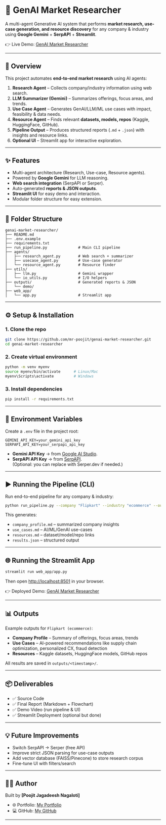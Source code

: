# 🧠 GenAI Market Researcher

A multi-agent Generative AI system that performs **market research, use-case generation, and resource discovery** for any company & industry using **Google Gemini** + **SerpAPI** + **Streamlit**.

👉 Live Demo: [GenAI Market Researcher](https://genai-market-researcher.streamlit.app/)

---

## 🚀 Overview

This project automates **end-to-end market research** using AI agents:

1. **Research Agent** – Collects company/industry information using web search.
2. **LLM Summarizer (Gemini)** – Summarizes offerings, focus areas, and trends.
3. **Use Case Agent** – Generates GenAI/LLM/ML use cases with impact, feasibility & data needs.
4. **Resource Agent** – Finds relevant **datasets, models, repos** (Kaggle, HuggingFace, GitHub).
5. **Pipeline Output** – Produces structured reports (`.md` + `.json`) with insights and resource links.
6. **Optional UI** – Streamlit app for interactive exploration.

---

## ✨ Features

- Multi-agent architecture (Research, Use-case, Resource agents).
- Powered by **Google Gemini** for LLM reasoning.
- **Web search integration** (SerpAPI or Serper).
- Auto-generated **reports & JSON outputs**.
- **Streamlit UI** for easy demo and interaction.
- Modular folder structure for easy extension.

---

## 📂 Folder Structure

```
genai-market-researcher/
├── README.md
├── .env.example
├── requirements.txt
├── run_pipeline.py              # Main CLI pipeline
├── agents/
│   ├── research_agent.py        # Web search + summarizer
│   ├── usecase_agent.py         # Use-case generator
│   └── resource_agent.py        # Resource finder
├── utils/
│   ├── llm.py                   # Gemini wrapper
│   └── io_utils.py              # I/O helpers
├── outputs/                     # Generated reports & JSON
│   └── demo/
├── web_app/
│   └── app.py                   # Streamlit app
```

---

## ⚙️ Setup & Installation

### 1. Clone the repo

```bash
git clone https://github.com/mr-poojit/genai-market-researcher.git
cd genai-market-researcher
```

### 2. Create virtual environment

```bash
python -m venv myenv
source myenv/bin/activate      # Linux/Mac
myenv\Scripts\activate         # Windows
```

### 3. Install dependencies

```bash
pip install -r requirements.txt
```

---

## 🔑 Environment Variables

Create a `.env` file in the project root:

```
GEMINI_API_KEY=your_gemini_api_key
SERPAPI_API_KEY=your_serpapi_api_key
```

- **Gemini API Key** → from [Google AI Studio](https://aistudio.google.com/).
- **SerpAPI API Key** → from [SerpAPI](https://serpapi.com/).  
  (Optional: you can replace with Serper.dev if needed.)

---

## ▶️ Running the Pipeline (CLI)

Run end-to-end pipeline for any company & industry:

```bash
python run_pipeline.py --company "Flipkart" --industry "ecommerce" --outdir outputs/demo_flipkart
```

This generates:

- `company_profile.md` – summarized company insights
- `use_cases.md` – AI/ML/GenAI use-cases
- `resources.md` – dataset/model/repo links
- `results.json` – structured output

---

## 🌐 Running the Streamlit App

```bash
streamlit run web_app/app.py
```

Then open [http://localhost:8501](http://localhost:8501) in your browser.

👉 Deployed Demo: [GenAI Market Researcher](https://genai-market-researcher.streamlit.app/)

---

## 📊 Outputs

Example outputs for `Flipkart (ecommerce)`:

- **Company Profile** – Summary of offerings, focus areas, trends
- **Use Cases** – AI-powered recommendations like supply chain optimization, personalized CX, fraud detection
- **Resources** – Kaggle datasets, HuggingFace models, GitHub repos

All results are saved in `outputs/<timestamp>/`.

---

## 📦 Deliverables

- ✅ Source Code
- ✅ Final Report (Markdown + Flowchart)
- ✅ Demo Video (run pipeline & UI)
- ✅ Streamlit Deployment (optional but done)

---

## 💡 Future Improvements

- Switch SerpAPI → Serper (free API)
- Improve strict JSON parsing for use-case outputs
- Add vector database (FAISS/Pinecone) to store research corpus
- Fine-tune UI with filters/search

---

## 👨‍💻 Author

Built by **[Poojit Jagadeesh Nagaloti]**

- 🌐 Portfolio: [My Portfolio](https://poojit-nagaloti.netlify.app/)
- 💻 GitHub: [My GitHub](https://github.com/mr-poojit)

---
